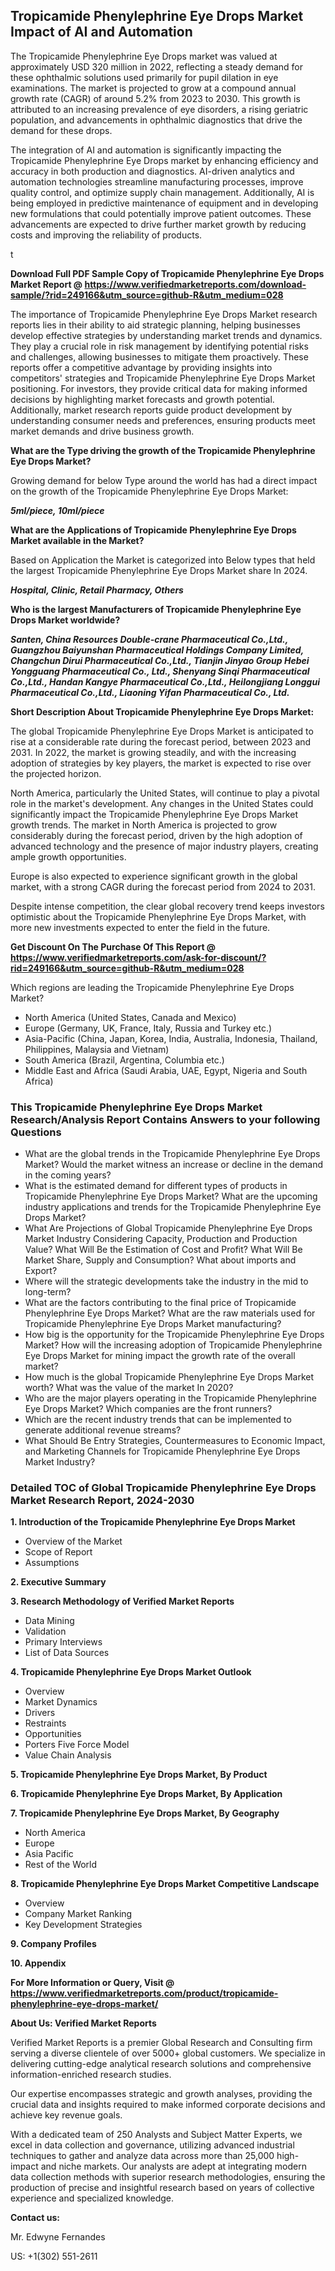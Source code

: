 <h2>Tropicamide Phenylephrine Eye Drops Market Impact of AI and Automation</h2><p>The Tropicamide Phenylephrine Eye Drops market was valued at approximately USD 320 million in 2022, reflecting a steady demand for these ophthalmic solutions used primarily for pupil dilation in eye examinations. The market is projected to grow at a compound annual growth rate (CAGR) of around 5.2% from 2023 to 2030. This growth is attributed to an increasing prevalence of eye disorders, a rising geriatric population, and advancements in ophthalmic diagnostics that drive the demand for these drops.</p><p>The integration of AI and automation is significantly impacting the Tropicamide Phenylephrine Eye Drops market by enhancing efficiency and accuracy in both production and diagnostics. AI-driven analytics and automation technologies streamline manufacturing processes, improve quality control, and optimize supply chain management. Additionally, AI is being employed in predictive maintenance of equipment and in developing new formulations that could potentially improve patient outcomes. These advancements are expected to drive further market growth by reducing costs and improving the reliability of products.</p>t</p><p id="" class=""><strong>Download Full PDF Sample Copy of Tropicamide Phenylephrine Eye Drops Market Report @ <a href="https://www.verifiedmarketreports.com/download-sample/?rid=249166&utm_source=github-R&utm_medium=028" target="_blank">https://www.verifiedmarketreports.com/download-sample/?rid=249166&utm_source=github-R&utm_medium=028</a></strong></p><p>The importance of&nbsp;Tropicamide Phenylephrine Eye Drops Market research reports lies in their ability to aid strategic planning, helping businesses develop effective strategies by understanding market trends and dynamics. They play a crucial role in risk management by identifying potential risks and challenges, allowing businesses to mitigate them proactively. These reports offer a competitive advantage by providing insights into competitors' strategies and Tropicamide Phenylephrine Eye Drops Market positioning. For investors, they provide critical data for making informed decisions by highlighting market forecasts and growth potential. Additionally, market research reports guide product development by understanding consumer needs and preferences, ensuring products meet market demands and drive business growth.</p><p><strong>What are the&nbsp;Type driving the growth of the Tropicamide Phenylephrine Eye Drops Market?</strong></p><p id="" class="">Growing demand for below Type around the world has had a direct impact on the growth of the Tropicamide Phenylephrine Eye Drops Market:</p><em><strong>5ml/piece, 10ml/piece</strong></em></p><strong>What are the&nbsp;Applications&nbsp;of Tropicamide Phenylephrine Eye Drops Market available in the Market?</strong></p><p id="" class="">Based on Application the Market is categorized into Below types that held the largest Tropicamide Phenylephrine Eye Drops Market share In 2024.</p><em><strong>Hospital, Clinic, Retail Pharmacy, Others</strong></em></p><strong>Who is the largest Manufacturers of Tropicamide Phenylephrine Eye Drops Market worldwide?</strong></p><p><em><strong>Santen, China Resources Double-crane Pharmaceutical Co.,Ltd., Guangzhou Baiyunshan Pharmaceutical Holdings Company Limited, Changchun Dirui Pharmaceutical Co.,Ltd., Tianjin Jinyao Group Hebei Yongguang Pharmaceutical Co., Ltd., Shenyang Sinqi Pharmaceutical Co.,Ltd., Handan Kangye Pharmaceutical Co.,Ltd., Heilongjiang Longgui Pharmaceutical Co.,Ltd., Liaoning Yifan Pharmaceutical Co., Ltd.</strong></em></p><p id="" class=""><strong>Short Description About Tropicamide Phenylephrine Eye Drops Market:</strong></p><p>The global Tropicamide Phenylephrine Eye Drops Market is anticipated to rise at a considerable rate during the forecast period, between 2023 and 2031. In 2022, the market is growing steadily, and with the increasing adoption of strategies by key players, the market is expected to rise over the projected horizon.</p><p>North America, particularly the United States, will continue to play a pivotal role in the market's development. Any changes in the United States could significantly impact the Tropicamide Phenylephrine Eye Drops Market growth trends. The market in North America is projected to grow considerably during the forecast period, driven by the high adoption of advanced technology and the presence of major industry players, creating ample growth opportunities.</p><p>Europe is also expected to experience significant growth in the global market, with a strong CAGR during the forecast period from 2024 to 2031.</p><p>Despite intense competition, the clear global recovery trend keeps investors optimistic about the Tropicamide Phenylephrine Eye Drops Market, with more new investments expected to enter the field in the future.</p><p id="" class=""><strong>Get Discount On The Purchase Of This Report @ <a href="https://www.verifiedmarketreports.com/ask-for-discount/?rid=249166&utm_source=github-R&utm_medium=028" target="_blank">https://www.verifiedmarketreports.com/ask-for-discount/?rid=249166&utm_source=github-R&utm_medium=028</a></strong></p>Which regions are leading the Tropicamide Phenylephrine Eye Drops Market?</p><ul><li>North America (United States, Canada and Mexico)</li><li>Europe (Germany, UK, France, Italy, Russia and Turkey etc.)</li><li>Asia-Pacific (China, Japan, Korea, India, Australia, Indonesia, Thailand, Philippines, Malaysia and Vietnam)</li><li>South America (Brazil, Argentina, Columbia etc.)</li><li>Middle East and Africa (Saudi Arabia, UAE, Egypt, Nigeria and South Africa)</li></ul><h3 id="" class="">This Tropicamide Phenylephrine Eye Drops Market Research/Analysis Report Contains Answers to your following Questions</h3><ul><li>What are the global trends in the Tropicamide Phenylephrine Eye Drops Market? Would the market witness an increase or decline in the demand in the coming years?</li><li>What is the estimated demand for different types of products in Tropicamide Phenylephrine Eye Drops Market? What are the upcoming industry applications and trends for the Tropicamide Phenylephrine Eye Drops Market?</li><li>What Are Projections of Global Tropicamide Phenylephrine Eye Drops Market Industry Considering Capacity, Production and Production Value? What Will Be the Estimation of Cost and Profit? What Will Be Market Share, Supply and Consumption? What about imports and Export?</li><li>Where will the strategic developments take the industry in the mid to long-term?</li><li>What are the factors contributing to the final price of Tropicamide Phenylephrine Eye Drops Market? What are the raw materials used for Tropicamide Phenylephrine Eye Drops Market manufacturing?</li><li>How big is the opportunity for the Tropicamide Phenylephrine Eye Drops Market? How will the increasing adoption of Tropicamide Phenylephrine Eye Drops Market for mining impact the growth rate of the overall market?</li><li>How much is the global Tropicamide Phenylephrine Eye Drops Market worth? What was the value of the market In 2020?</li><li>Who are the major players operating in the Tropicamide Phenylephrine Eye Drops Market? Which companies are the front runners?</li><li>Which are the recent industry trends that can be implemented to generate additional revenue streams?</li><li>What Should Be Entry Strategies, Countermeasures to Economic Impact, and Marketing Channels for Tropicamide Phenylephrine Eye Drops Market Industry?</li></ul><h3 id="" class="">Detailed TOC of Global Tropicamide Phenylephrine Eye Drops Market Research Report, 2024-2030</h3><p id="" class=""><strong>1. Introduction of the Tropicamide Phenylephrine Eye Drops Market</strong></p><ul><li>Overview of the Market</li><li>Scope of Report</li><li>Assumptions</li></ul><p id="" class=""><strong>2. Executive Summary</strong></p><p id="" class=""><strong>3. Research Methodology of Verified Market Reports</strong></p><ul><li>Data Mining</li><li>Validation</li><li>Primary Interviews</li><li>List of Data Sources</li></ul><p id="" class=""><strong>4. Tropicamide Phenylephrine Eye Drops Market Outlook</strong></p><ul><li>Overview</li><li>Market Dynamics</li><li>Drivers</li><li>Restraints</li><li>Opportunities</li><li>Porters Five Force Model</li><li>Value Chain Analysis</li></ul><p id="" class=""><strong>5. Tropicamide Phenylephrine Eye Drops Market, By Product</strong></p><p id="" class=""><strong>6. Tropicamide Phenylephrine Eye Drops Market, By Application</strong></p><p id="" class=""><strong>7. Tropicamide Phenylephrine Eye Drops Market, By Geography</strong></p><ul><li>North America</li><li>Europe</li><li>Asia Pacific</li><li>Rest of the World</li></ul><p id="" class=""><strong>8. Tropicamide Phenylephrine Eye Drops Market Competitive Landscape</strong></p><ul><li>Overview</li><li>Company Market Ranking</li><li>Key Development Strategies</li></ul><p id="" class=""><strong>9. Company Profiles</strong></p><p id="" class=""><strong>10. Appendix</strong></p><p id="" class=""><strong>For More Information or Query, Visit @ <a href="https://www.verifiedmarketreports.com/product/tropicamide-phenylephrine-eye-drops-market/" target="_blank">https://www.verifiedmarketreports.com/product/tropicamide-phenylephrine-eye-drops-market/</a></strong></p><p id="" class=""><strong>About Us: Verified Market Reports</strong></p><p id="" class="">Verified Market Reports is a premier Global Research and Consulting firm serving a diverse clientele of over 5000+ global customers. We specialize in delivering cutting-edge analytical research solutions and comprehensive information-enriched research studies.</p><p id="" class="">Our expertise encompasses strategic and growth analyses, providing the crucial data and insights required to make informed corporate decisions and achieve key revenue goals.</p><p id="" class="">With a dedicated team of 250 Analysts and Subject Matter Experts, we excel in data collection and governance, utilizing advanced industrial techniques to gather and analyze data across more than 25,000 high-impact and niche markets. Our analysts are adept at integrating modern data collection methods with superior research methodologies, ensuring the production of precise and insightful research based on years of collective experience and specialized knowledge.</p><p id="" class=""><strong>Contact us:</strong></p><p id="" class="">Mr. Edwyne Fernandes</p><p id="" class="">US: +1(302) 551-2611</p>